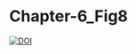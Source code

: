 # Chapter-6_Fig8
[![DOI](https://zenodo.org/badge/DOI/10.5281/zenodo.7716687.svg)](https://doi.org/10.5281/zenodo.7716687)

